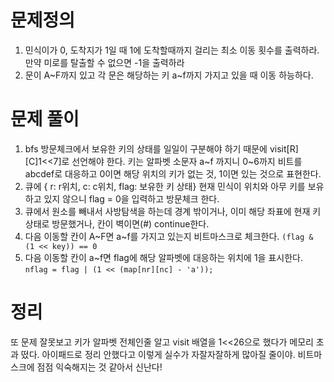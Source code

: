 # 문제정의

1. 민식이가 0, 도착지가 1일 때 1에 도착할때까지 걸리는 최소 이동 횟수를 출력하라. 만약 미로를 탈출할 수 없으면 -1을 출력하라 
2. 문이 A~F까지 있고 각 문은 해당하는 키 a~f까지 가지고 있을 때 이동 하능하다. 

# 문제 풀이

1. bfs 방문체크에서 보유한 키의 상태를 일일이 구분해야 하기 때문에 visit[R][C]1<<7]로 선언해야 한다. 키는 알파벳 소문자 a~f 까지니 0~6까지 비트를 abcdef로 대응하고 0이면 해당 위치의 키가 없는 것, 1이면 있는 것으로 표현한다.
2. 큐에 { r: r위치, c: c위치, flag: 보유한 키 상태} 현재 민식이 위치와 아무 키를 보유하고 있지 않으니 flag = 0을  입력하고 방문체크 한다.
3. 큐에서 원소를 빼내서 사방탐색을 하는데 경계 밖이거나, 이미 해당 좌표에 현재 키상태로 방문했거나, 칸이 벽이면(#) continue한다.
4. 다음 이동할 칸이 A~F면 a~f를 가지고 있는지 비트마스크로 체크한다. `(flag & (1 << key)) == 0`
5. 다음 이동할 칸이 a~f면 flag에 해당 알파벳에 대응하는 위치에 1을 표시한다.  `nflag = flag | (1 << (map[nr][nc] - 'a'));`

# 정리

또 문제 잘못보고 키가 알파벳 전체인줄 알고 visit 배열을 1<<26으로 했다가 메모리 초과 떴다. 아이패드로 정리 안했다고 이렇게 실수가 자잘자잘하게 많아질 줄이야. 비트마스크에 점점 익숙해지는 것 같아서 신난다!